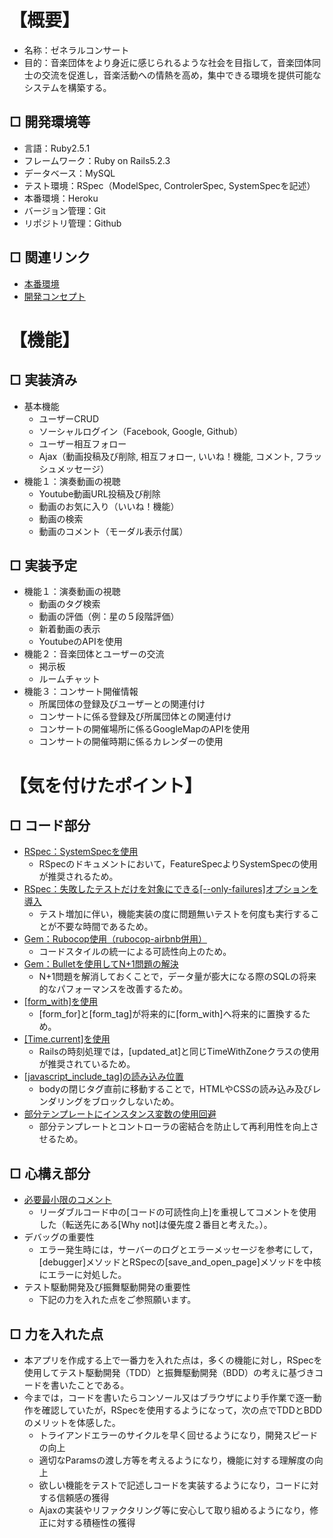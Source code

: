 # 【概要】
- 名称：ゼネラルコンサート
- 目的：音楽団体をより身近に感じられるような社会を目指して，音楽団体同士の交流を促進し，音楽活動への情熱を高め，集中できる環境を提供可能なシステムを構築する。

## □ 開発環境等
- 言語：Ruby2.5.1
- フレームワーク：Ruby on Rails5.2.3
- データベース：MySQL
- テスト環境：RSpec（ModelSpec, ControlerSpec, SystemSpecを記述）
- 本番環境：Heroku
- バージョン管理：Git
- リポジトリ管理：Github

## □ 関連リンク
- [本番環境](https://general-concert-0319.herokuapp.com/)
- [開発コンセプト](https://qiita.com/Moo_Moo_Farm/items/88e829c24e0c0f11c6b5)

# 【機能】
## □ 実装済み
- 基本機能
  - ユーザーCRUD
  - ソーシャルログイン（Facebook, Google, Github）
  - ユーザー相互フォロー
  - Ajax（動画投稿及び削除, 相互フォロー, いいね！機能, コメント, フラッシュメッセージ）
- 機能１：演奏動画の視聴
  - Youtube動画URL投稿及び削除
  - 動画のお気に入り（いいね！機能）
  - 動画の検索
  - 動画のコメント（モーダル表示付属）

## □ 実装予定
- 機能１：演奏動画の視聴
  - 動画のタグ検索
  - 動画の評価（例：星の５段階評価）
  - 新着動画の表示
  - YoutubeのAPIを使用
- 機能２：音楽団体とユーザーの交流
  - 掲示板
  - ルームチャット
- 機能３：コンサート開催情報
  - 所属団体の登録及びユーザーとの関連付け
  - コンサートに係る登録及び所属団体との関連付け
  - コンサートの開催場所に係るGoogleMapのAPIを使用
  - コンサートの開催時期に係るカレンダーの使用

# 【気を付けたポイント】
## □ コード部分
- [RSpec：SystemSpecを使用](https://qiita.com/jnchito/items/c7e6e7abf83598a6516d)
  - RSpecのドキュメントにおいて，FeatureSpecよりSystemSpecの使用が推奨されるため。
- [RSpec：失敗したテストだけを対象にできる[--only-failures]オプションを導入](https://blog.piyo.tech/posts/2018-05-16-rspec-only-failures/)
  - テスト増加に伴い，機能実装の度に問題無いテストを何度も実行することが不要な時間であるため。
- [Gem：Rubocop使用（rubocop-airbnb併用）](https://www.slideshare.net/ssuser21f9f1/rubocop-78362847)
  - コードスタイルの統一による可読性向上のため。
- [Gem：Bulletを使用してN+1問題の解決](https://qiita.com/hirotakasasaki/items/e0be0b3fd7b0eb350327)
  - N+1問題を解消しておくことで，データ量が膨大になる際のSQLの将来的なパフォーマンスを改善するため。
- [[form_with]を使用](https://qiita.com/hmmrjn/items/24f3b8eade206ace17e2)
  - [form_for]と[form_tag]が将来的に[form_with]へ将来的に置換するため。
- [[Time.current]を使用](https://doruby.jp/users/takeshita/entries/Rails-%E6%99%82%E5%88%BB%E5%87%A6%E7%90%86%E3%81%A7%E3%81%AF%E3%80%81Time-current--Time-zone-local-%3CTimeWithZone%E3%82%AF%E3%83%A9%E3%82%B9%3E-%E3%82%92%E4%BD%BF%E3%81%86)
  - Railsの時刻処理では，[updated_at]と同じTimeWithZoneクラスの使用が推奨されているため。
- [[javascript_include_tag]の読み込み位置](https://teratail.com/questions/14600)
  - bodyの閉じタグ直前に移動することで，HTMLやCSSの読み込み及びレンダリングをブロックしないため。
- [部分テンプレートにインスタンス変数の使用回避](https://qiita.com/mom0tomo/items/e1e3fd29729b2d112a48)
  - 部分テンプレートとコントローラの密結合を防止して再利用性を向上させるため。

## □ 心構え部分
- [必要最小限のコメント](https://twitter.com/t_wada/status/904916106153828352)
  - リーダブルコード中の[コードの可読性向上]を重視してコメントを使用した（転送先にある[Why not]は優先度２番目と考えた。）。
- デバッグの重要性
  - エラー発生時には，サーバーのログとエラーメッセージを参考にして，[debugger]メソッドとRSpecの[save_and_open_page]メソッドを中核にエラーに対処した。
- テスト駆動開発及び振舞駆動開発の重要性
  - 下記の力を入れた点をご参照願います。

## □ 力を入れた点
- 本アプリを作成する上で一番力を入れた点は，多くの機能に対し，RSpecを使用してテスト駆動開発（TDD）と振舞駆動開発（BDD）の考えに基づきコードを書いたことである。
- 今までは，コードを書いたらコンソール又はブラウザにより手作業で逐一動作を確認していたが，RSpecを使用するようになって，次の点でTDDとBDDのメリットを体感した。
  - トライアンドエラーのサイクルを早く回せるようになり，開発スピードの向上
  - 適切なParamsの渡し方等を考えるようになり，機能に対する理解度の向上
  - 欲しい機能をテストで記述しコードを実装するようになり，コードに対する信頼感の獲得
  - Ajaxの実装やリファクタリング等に安心して取り組めるようになり，修正に対する積極性の獲得
